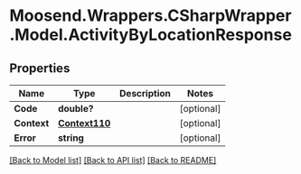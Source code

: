 # Moosend.Wrappers.CSharpWrapper.Model.ActivityByLocationResponse
## Properties

Name | Type | Description | Notes
------------ | ------------- | ------------- | -------------
**Code** | **double?** |  | [optional] 
**Context** | [**Context110**](Context110.md) |  | [optional] 
**Error** | **string** |  | [optional] 

[[Back to Model list]](../README.md#documentation-for-models) [[Back to API list]](../README.md#documentation-for-api-endpoints) [[Back to README]](../README.md)

